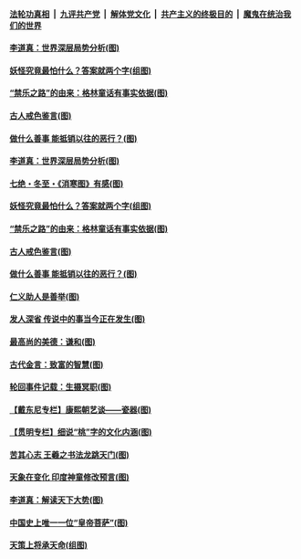 

####  [法轮功真相](../../../../basic/blob/master/README.md?t=12230931) &nbsp;|&nbsp; [九评共产党](../../../../9ping.md/blob/master/README.md?t=12230931) &nbsp;|&nbsp; [解体党文化](../../../../jtdwh.md/blob/master/README.md?t=12230931)  &nbsp;|&nbsp; [共产主义的终极目的](../../../../gczydzjmd.md/blob/master/README.md?t=12230931) &nbsp;|&nbsp; [魔鬼在统治我们的世界](../../../../mgztzwmdsj.md/blob/master/README.md?t=12230931) 


#### [李道真：世界深层局势分析(图)](../pages/p7/956454.md?t=12230931) 

#### [妖怪究竟最怕什么？答案就两个字(组图)](../pages/p7/956545.md?t=12230931) 

#### [“禁乐之路”的由来：格林童话有事实依据(图)](../pages/p7/956483.md?t=12230931) 

#### [古人戒色鉴言(图)](../pages/p7/956445.md?t=12230931) 

#### [做什么善事 能抵销以往的恶行？(图)](../pages/p7/955977.md?t=12230931) 


#### [李道真：世界深层局势分析(图)](../pages/p7/956454.md?t=12230931) 

#### [七绝・冬至・《消寒图》有感(图)](../pages/p7/956567.md?t=12230931) 

#### [妖怪究竟最怕什么？答案就两个字(组图)](../pages/p7/956545.md?t=12230931) 

#### [“禁乐之路”的由来：格林童话有事实依据(图)](../pages/p7/956483.md?t=12230931) 

#### [古人戒色鉴言(图)](../pages/p7/956445.md?t=12230931) 

#### [做什么善事 能抵销以往的恶行？(图)](../pages/p7/955977.md?t=12230931) 

#### [仁义助人是善举(图)](../pages/p7/955743.md?t=12230931) 

#### [发人深省 传说中的事当今正在发生(图)](../pages/p7/956218.md?t=12230931) 

#### [最高尚的美德：谦和(图)](../pages/p7/956241.md?t=12230931) 

#### [古代金言：致富的智慧(图)](../pages/p7/956238.md?t=12230931) 

#### [轮回事件记载：生摄冥职(图)](../pages/p7/955972.md?t=12230931) 

#### [【戴东尼专栏】康熙朝艺谈——瓷器(图)](../pages/p7/950810.md?t=12230931) 


#### [【贯明专栏】细说“桃”字的文化内涵(图)](../pages/p7/955745.md?t=12230931) 

#### [苦其心志 王羲之书法龙跳天门(图)](../pages/p7/955838.md?t=12230931) 

#### [天象在变化 印度神童修改预言(图)](../pages/p7/954534.md?t=12230931) 

#### [李道真：解读天下大势(图)](../pages/p7/955732.md?t=12230931) 

#### [中国史上唯一一位“皇帝菩萨”(图)](../pages/p7/955980.md?t=12230931) 

#### [天策上将承天命(组图)](../pages/p7/954303.md?t=12230931) 

